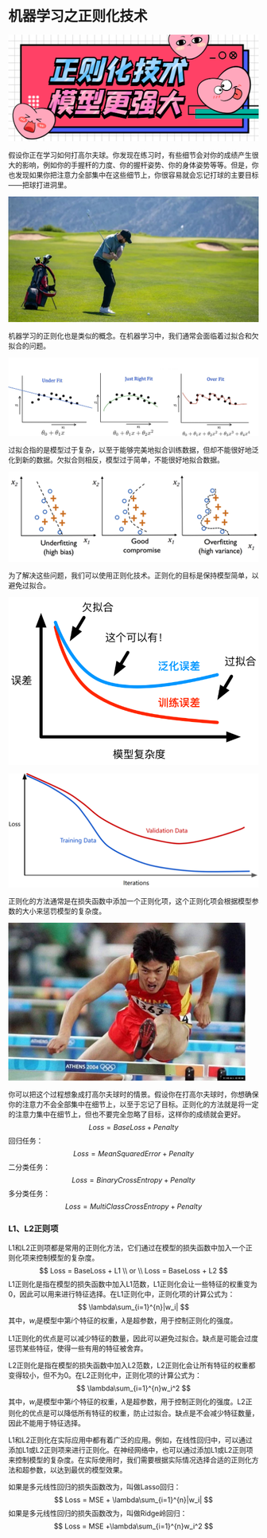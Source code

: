 # 机器学习之正则化技术

![image-20230316150843729](imgs/image-20230316150843729.png)



假设你正在学习如何打高尔夫球。你发现在练习时，有些细节会对你的成绩产生很大的影响，例如你的手握杆的力度、你的握杆姿势、你的身体姿势等等。但是，你也发现如果你把注意力全部集中在这些细节上，你很容易就会忘记打球的主要目标——把球打进洞里。

![打高尔夫球之前，你得先明白这三个道理_挥杆](imgs/f81b083752964f57a7a9f579d6968f7d.jpeg)



机器学习的正则化也是类似的概念。在机器学习中，我们通常会面临着过拟合和欠拟合的问题。

![过拟合和欠拟合– Castle Blog](imgs/1_M3Sq4zOG8nB7tPhPesbQuQ.jpeg)

过拟合指的是模型过于复杂，以至于能够完美地拟合训练数据，但却不能很好地泛化到新的数据。欠拟合则相反，模型过于简单，不能很好地拟合数据。

![欠拟合和过拟合| SZ Dev](imgs/book-py_ml_2nd-03_07.png)

为了解决这些问题，我们可以使用正则化技术。正则化的目标是保持模型简单，以避免过拟合。

<img src="imgs/watermark,type_ZmFuZ3poZW5naGVpdGk,shadow_10,text_aHR0cHM6Ly9ibG9nLmNzZG4ubmV0L3d5ZGJ5eHI=,size_16,color_FFFFFF,t_70.png" alt="机器学习基础--过拟合和欠拟合_whitenightwu的博客-CSDN博客" style="zoom: 67%;" />

![image-20230428172550162](imgs/image-20230428172550162.png)

正则化的方法通常是在损失函数中添加一个正则化项，这个正则化项会根据模型参数的大小来惩罚模型的复杂度。

<img src="imgs/2043c4a8fbe94e1fbb7f04c1ce9ce1ed.jpeg" alt="中国奥运史上含金量最高的五枚金牌：刘翔仅排第5，第1永远的神_项目" style="zoom:50%;" />

你可以把这个过程想象成打高尔夫球时的情景。假设你在打高尔夫球时，你想确保你的注意力不会全部集中在细节上，以至于忘记了目标。正则化的方法就是将一定的注意力集中在细节上，但也不要完全忽略了目标，这样你的成绩就会更好。
$$
Loss = BaseLoss + Penalty
$$
回归任务：
$$
Loss = MeanSquaredError + Penalty
$$
二分类任务：
$$
Loss = BinaryCrossEntropy + Penalty
$$
多分类任务：
$$
Loss = MultiClassCrossEntropy + Penalty
$$


### L1、L2正则项

L1和L2正则项都是常用的正则化方法，它们通过在模型的损失函数中加入一个正则化项来控制模型的复杂度。
$$
Loss = BaseLoss + L1 \\
or \\
Loss = BaseLoss + L2
$$
L1正则化是指在模型的损失函数中加入L1范数，L1正则化会让一些特征的权重变为0，因此可以用来进行特征选择。在L1正则化中，正则化项的计算公式为：
$$
\lambda\sum_{i=1}^{n}|w_i|
$$
其中，$w_i$是模型中第$i$个特征的权重，$\lambda$是超参数，用于控制正则化的强度。

L1正则化的优点是可以减少特征的数量，因此可以避免过拟合。缺点是可能会过度惩罚某些特征，使得一些有用的特征被舍弃。

L2正则化是指在模型的损失函数中加入L2范数，L2正则化会让所有特征的权重都变得较小，但不为0。在L2正则化中，正则化项的计算公式为：
$$
\lambda\sum_{i=1}^{n}w_i^2
$$
其中，$w_i$是模型中第$i$个特征的权重，$\lambda$是超参数，用于控制正则化的强度。L2正则化的优点是可以降低所有特征的权重，防止过拟合。缺点是不会减少特征数量，因此不能用于特征选择。

L1和L2正则化在实际应用中都有着广泛的应用。例如，在线性回归中，可以通过添加L1或L2正则项来进行正则化。在神经网络中，也可以通过添加L1或L2正则项来控制模型的复杂度。在实际使用时，我们需要根据实际情况选择合适的正则化方法和超参数，以达到最优的模型效果。

如果是多元线性回归的损失函数改为，叫做Lasso回归：
$$
Loss = MSE + \lambda\sum_{i=1}^{n}|w_i|
$$
如果是多元线性回归的损失函数改为，叫做Ridge岭回归：
$$
Loss = MSE +\lambda\sum_{i=1}^{n}w_i^2
$$
